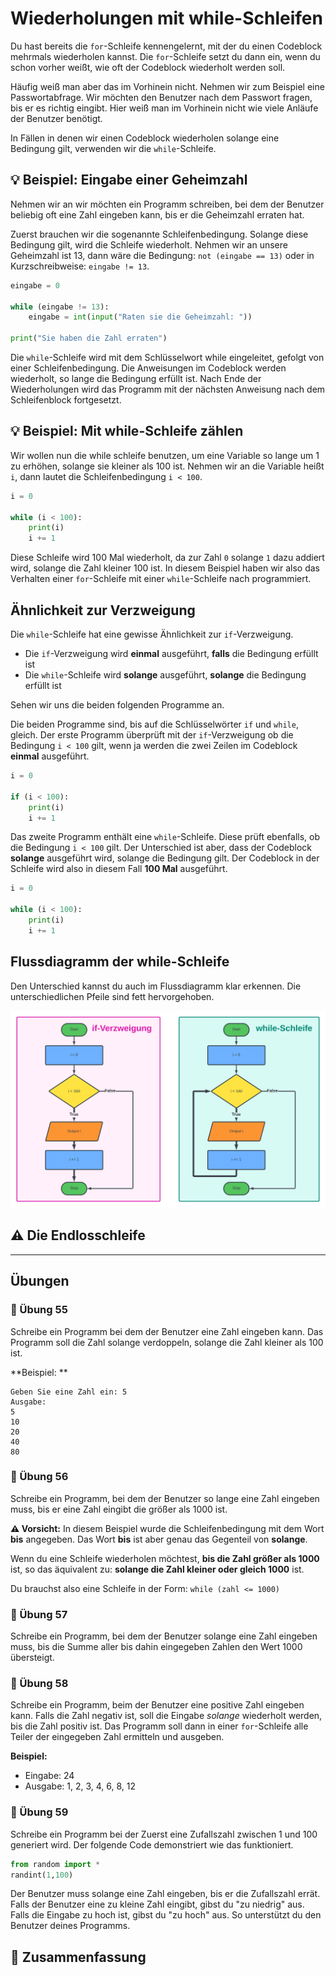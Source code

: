 # Wiederholungen mit while-Schleifen

Du hast bereits die `for`-Schleife kennengelernt, mit der du einen Codeblock mehrmals wiederholen kannst. Die `for`-Schleife setzt du dann ein, wenn du schon vorher weißt,
wie oft der Codeblock wiederholt werden soll.

Häufig weiß man aber das im Vorhinein nicht. Nehmen wir zum Beispiel eine Passwortabfrage.
Wir möchten den Benutzer nach dem Passwort fragen, bis er es richtig eingibt.
Hier weiß man im Vorhinein nicht wie viele Anläufe der Benutzer benötigt.

In Fällen in denen wir einen Codeblock wiederholen solange eine Bedingung gilt, verwenden wir die `while`-Schleife.

## 💡 Beispiel: Eingabe einer Geheimzahl

Nehmen wir an wir möchten ein Programm schreiben,
bei dem der Benutzer beliebig oft eine Zahl eingeben kann,
bis er die Geheimzahl erraten hat.

Zuerst brauchen wir die sogenannte Schleifenbedingung.
Solange diese Bedingung gilt, wird die Schleife wiederholt.
Nehmen wir an unsere Geheimzahl ist 13, dann wäre die Bedingung: `not (eingabe == 13)`
oder in Kurzschreibweise: `eingabe != 13`.

```python
eingabe = 0

while (eingabe != 13):
    eingabe = int(input("Raten sie die Geheimzahl: "))

print("Sie haben die Zahl erraten")
```

Die `while`-Schleife wird mit dem Schlüsselwort while eingeleitet, gefolgt von einer Schleifenbedingung. Die Anweisungen im Codeblock werden wiederholt, so lange die Bedingung erfüllt ist. Nach Ende der Wiederholungen wird das Programm mit der nächsten Anweisung nach dem Schleifenblock fortgesetzt.

## 💡 Beispiel: Mit while-Schleife zählen

Wir wollen nun die while schleife benutzen, um eine
Variable so lange um 1 zu erhöhen, solange sie kleiner als 100 ist.
Nehmen wir an die Variable heißt `i`, dann lautet die Schleifenbedingung `i < 100`.

```python
i = 0

while (i < 100):
    print(i)
    i += 1
```

Diese Schleife wird 100 Mal wiederholt, da zur Zahl `0` solange `1` dazu addiert wird,
solange die Zahl kleiner 100 ist. In diesem Beispiel haben wir also
das Verhalten einer `for`-Schleife mit einer `while`-Schleife nach programmiert.

## Ähnlichkeit zur Verzweigung

Die `while`-Schleife hat eine gewisse Ähnlichkeit zur `if`-Verzweigung.

* Die `if`-Verzweigung wird **einmal** ausgeführt, **falls** die Bedingung erfüllt ist
* Die `while`-Schleife wird **solange** ausgeführt, **solange** die Bedingung erfüllt ist

Sehen wir uns die beiden folgenden Programme an.

Die beiden Programme sind, bis auf die Schlüsselwörter `if` und `while`, gleich.
Der erste Programm überprüft mit der `if`-Verzweigung ob die Bedingung 
`i < 100` gilt, wenn ja werden die zwei Zeilen im Codeblock **einmal** ausgeführt.

```python
i = 0

if (i < 100):
    print(i)
    i += 1
```

Das zweite Programm enthält eine `while`-Schleife.
Diese prüft ebenfalls,  ob die Bedingung `i < 100` gilt.
Der Unterschied ist aber, dass der Codeblock **solange** ausgeführt wird,
solange die Bedingung gilt. Der Codeblock in der Schleife
wird also in diesem Fall **100 Mal** ausgeführt.

```python
i = 0

while (i < 100):
    print(i)
    i += 1
```

## Flussdiagramm der while-Schleife

Den Unterschied kannst du auch im Flussdiagramm klar erkennen.
Die unterschiedlichen Pfeile sind fett hervorgehoben.

![Flussdiagramm der beiden obigen Programme](./images/ifvswhile.png)

## ⚠️ Die Endlosschleife 

_________________

## Übungen

### 📝 Übung 55
Schreibe ein Programm bei dem der Benutzer eine Zahl eingeben kann.
Das Programm soll die Zahl solange verdoppeln,
solange die Zahl kleiner als 100 ist.

**Beispiel: **
```
Geben Sie eine Zahl ein: 5
Ausgabe:
5
10
20
40
80
```

### 📝 Übung 56
Schreibe ein Programm, bei dem der Benutzer so lange eine Zahl eingeben muss,
bis er eine Zahl eingibt die größer als 1000 ist.

**⚠️ Vorsicht:** In diesem Beispiel wurde die Schleifenbedingung mit dem
Wort **bis** angegeben. Das Wort **bis** ist aber genau das Gegenteil von **solange**.

Wenn du eine Schleife wiederholen möchtest, **bis die Zahl größer als 1000** ist,
so das äquivalent zu: **solange die Zahl kleiner oder gleich 1000** ist.

Du brauchst also eine Schleife in der Form: `while (zahl <= 1000)`

### 📝 Übung 57
Schreibe ein Programm, bei dem der Benutzer solange eine Zahl
eingeben muss, bis die Summe aller bis dahin eingegeben Zahlen
den Wert 1000 übersteigt.

### 📝 Übung 58

Schreibe ein Programm, beim der Benutzer eine positive Zahl eingeben kann. Falls die Zahl
negativ ist, soll die Eingabe *solange* wiederholt werden, bis die Zahl positiv ist.
Das Programm soll dann in einer `for`-Schleife alle Teiler der
eingegeben Zahl ermitteln und ausgeben.

**Beispiel:**

* Eingabe: 24
* Ausgabe: 1, 2, 3, 4, 6, 8, 12

### 📝 Übung 59

Schreibe ein Programm bei der Zuerst eine Zufallszahl zwischen 1 und 100 generiert wird.
Der folgende Code demonstriert wie das funktioniert.

```python
from random import *
randint(1,100)
```
Der Benutzer muss solange eine Zahl eingeben, bis er die Zufallszahl errät.
Falls der Benutzer eine zu kleine Zahl eingibt, gibst du "zu niedrig" aus.
Falls die Eingabe zu hoch ist, gibst du "zu hoch" aus.
So unterstützt du den Benutzer deines Programms.

## 🧭 Zusammenfassung









